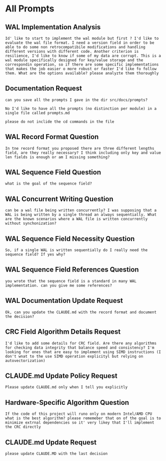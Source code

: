 # All Prompts

## WAL Implementation Analysis
```
Id' like to start to implement the wal module but first ? I'd like to evaluate the wal file format. I need a version field in order to be able to do some non retrocompatibile modifications and handling different versions with different code. Another criterion is resilience, I'd like to know if some of my data are corrupt. This is a wal module specifically designed for key/value storage and the correspondin operation, so if there are some specific implementations that makes the job easier o more robust or faster I'd like fo follow them. What are the options available? please analyzte them thoroughly
```

## Documentation Request
```
can you save all the prompts I gave in the dir src/docs/prompts?
```

```
No I'd like to have all the prompts (no distinction per module) in a single file called prompts.md
```

```
please do not inclide the cd commands in the file
```

## WAL Record Format Question
```
In tne record format you proposed there are three different lengths field, are they really necessary? I think including only key and value len fields is enough or am I missing something?
```

## WAL Sequence Field Question
```
what is the goal of the sequence field?
```

## WAL Concurrent Writing Question
```
can be a wal file being written concurrently? I was supposing that a WAL is being written by a single thread an always sequentially. What are the known scenarios where a WAL file is written concurrently without synchonization?
```

## WAL Sequence Field Necessity Question
```
So, if a single WAL is written sequentially do I really need the sequence field? If yes why?
```

## WAL Sequence Field References Question
```
you wrote that the sequence field is a standard in many WAL implementation. can you give me some references?
```

## WAL Documentation Update Request
```
Ok, can you update the CLAUDE.md with the record format and document the decision?
```

## CRC Field Algorithm Details Request
```
I'd like to add some details for CRC field. Are there any algorithms for checking data integrity that balance speed and consistency? I'm looking for ones that are easy to implement using SIMD instructions (I don't wnat to the use SIMD operation explicityl but relying on autovectorization)
```

## CLAUDE.md Update Policy Request
```
Please update CLAUDE.md only when I tell you explicitly
```

## Hardware-Specific Algorithm Question
```
If the code of this project will runo only on modern Intel/AMD CPU what is the best algorithm? please rememeber that on of the goal is to minimize extrnal dependencies so it' very likey that I'll implement the CRC directly
```

## CLAUDE.md Update Request
```
please update CLAUDE.MD with the last decision
```